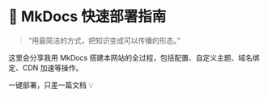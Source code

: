# 🚀 MkDocs 快速部署指南

> “用最简洁的方式，把知识变成可以传播的形态。”

这里会分享我用 MkDocs 搭建本网站的全过程，包括配置、自定义主题、域名绑定、CDN 加速等操作。

一键部署，只差一篇文档 💡
